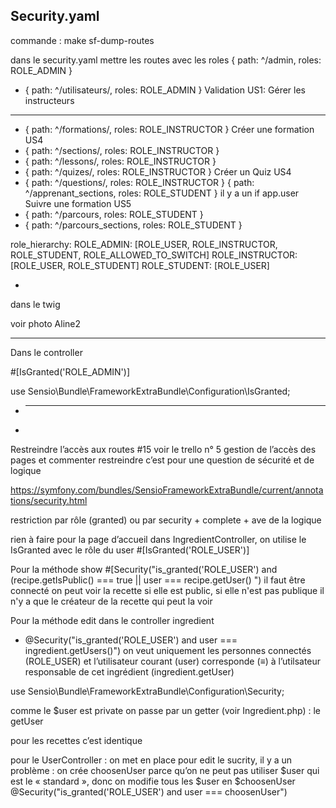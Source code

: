 ## Security.yaml

commande : make sf-dump-routes

dans le security.yaml mettre les routes avec les roles
{ path: ^/admin, roles: ROLE_ADMIN }

- { path: ^/utilisateurs/, roles: ROLE_ADMIN } Validation US1: Gérer les instructeurs

---

- { path: ^/formations/, roles: ROLE_INSTRUCTOR } Créer une formation US4
- { path: ^/sections/, roles: ROLE_INSTRUCTOR }
- { path: ^/lessons/, roles: ROLE_INSTRUCTOR }
- { path: ^/quizes/, roles: ROLE_INSTRUCTOR } Créer un Quiz US4
- { path: ^/questions/, roles: ROLE_INSTRUCTOR }
  { path: ^/apprenant_sections, roles: ROLE_STUDENT } il y a un if app.user Suivre une formation US5
- { path: ^/parcours, roles: ROLE_STUDENT }
- { path: ^/parcours_sections, roles: ROLE_STUDENT }

role_hierarchy:
ROLE_ADMIN: [ROLE_USER, ROLE_INSTRUCTOR, ROLE_STUDENT, ROLE_ALLOWED_TO_SWITCH]
ROLE_INSTRUCTOR: [ROLE_USER, ROLE_STUDENT]
ROLE_STUDENT: [ROLE_USER]

-

dans le twig

voir photo Aline2

---

Dans le controller

#[IsGranted('ROLE_ADMIN')]

use Sensio\Bundle\FrameworkExtraBundle\Configuration\IsGranted;

- ***

-

Restreindre l’accès aux routes #15
voir le trello n° 5 gestion de l’accès des pages et commenter
restreindre c’est pour une question de sécurité et de logique

https://symfony.com/bundles/SensioFrameworkExtraBundle/current/annotations/security.html

restriction par rôle (granted)
ou par security + complete + ave de la logique

rien à faire pour la page d’accueil
dans IngredientController, on utilise le IsGranted avec le rôle du user #[IsGranted('ROLE_USER')]

Pour la méthode show
#[Security("is_granted('ROLE_USER') and (recipe.getIsPublic() === true || user === recipe.getUser() ")
il faut être connecté on peut voir la recette si elle est public, si elle n'est pas publique il n'y a que le créateur de la recette qui peut la voir

Pour la méthode edit dans le controller ingredient

- @Security("is_granted('ROLE_USER') and user === ingredient.getUsers()")
  on veut uniquement les personnes connectés (ROLE_USER) et l’utilisateur courant (user) corresponde (≡) à l’utilsateur responsable de cet ingrédient (ingredient.getUser)

use Sensio\Bundle\FrameworkExtraBundle\Configuration\Security;

comme le $user est private on passe par un getter (voir Ingredient.php) : le getUser

pour les recettes c’est identique

pour le UserController :
on met en place pour edit le sucrity, il y a un problème : on crée choosenUser parce qu’on ne peut pas utiliser $user qui est le « standard », donc on modifie tous les $user en $choosenUser
@Security("is_granted('ROLE_USER') and user === choosenUser")
